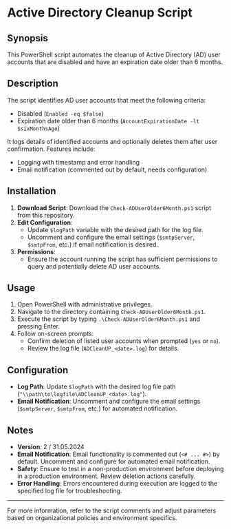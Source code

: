 # Active Directory Cleanup Script

## Synopsis
This PowerShell script automates the cleanup of Active Directory (AD) user accounts that are disabled and have an expiration date older than 6 months.

## Description
The script identifies AD user accounts that meet the following criteria:
- Disabled (`Enabled -eq $false`)
- Expiration date older than 6 months (`AccountExpirationDate -lt $sixMonthsAgo`)

It logs details of identified accounts and optionally deletes them after user confirmation. Features include:
- Logging with timestamp and error handling
- Email notification (commented out by default, needs configuration)

## Installation
1. **Download Script**: Download the `Check-ADUserOlder6Month.ps1` script from this repository.
2. **Edit Configuration**:
   - Update `$logPath` variable with the desired path for the log file.
   - Uncomment and configure the email settings (`$smtpServer`, `$smtpFrom`, etc.) if email notification is desired.
3. **Permissions**:
   - Ensure the account running the script has sufficient permissions to query and potentially delete AD user accounts.

## Usage
1. Open PowerShell with administrative privileges.
2. Navigate to the directory containing `Check-ADUserOlder6Month.ps1`.
3. Execute the script by typing `.\Check-ADUserOlder6Month.ps1` and pressing Enter.
4. Follow on-screen prompts:
   - Confirm deletion of listed user accounts when prompted (`yes` or `no`).
   - Review the log file (`ADCleanUP_<date>.log`) for details.

## Configuration
- **Log Path**: Update `$logPath` with the desired log file path (`"\\path\to\logfile\ADCleanUP_<date>.log"`).
- **Email Notification**: Uncomment and configure the email settings (`$smtpServer`, `$smtpFrom`, etc.) for automated notification.

## Notes
- **Version**: 2 / 31.05.2024
- **Email Notification**: Email functionality is commented out (`<# ... #>`) by default. Uncomment and configure for automated email notification.
- **Safety**: Ensure to test in a non-production environment before deploying in a production environment. Review deletion actions carefully.
- **Error Handling**: Errors encountered during execution are logged to the specified log file for troubleshooting.

---

For more information, refer to the script comments and adjust parameters based on organizational policies and environment specifics.
